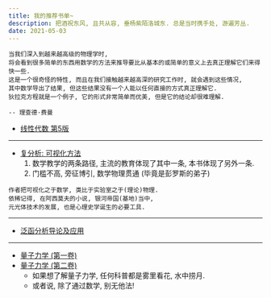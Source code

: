```yaml
---
title: 我的推荐书单~
description: 把酒祝东风, 且共从容, 垂杨紫陌洛城东. 总是当时携手处, 游遍芳丛.
date: 2021-05-03
---
```


```
当我们深入到越来越高级的物理学时,
将会看到很多简单的东西用数学的方法来推导要比从基本的或简单的意义上去真正理解它们来得快一些.
这是一个很奇怪的特性, 而且在我们接触越来越高深的研究工作时, 就会遇到这些情况,
其中数学导出了结果, 但这些结果没有一个人能以任何直接的方式真正理解它.
狄拉克方程就是一个例子, 它的形式非常简单而优美, 但是它的结论却很难理解.

-- 理查德·费曼
```

- [线性代数 第5版](https://book.douban.com/subject/34820335/)

------------------

- [复分析: 可视化方法](https://book.douban.com/subject/35316347/)
  1. 数学教学的两条路径, 主流的教育体现了其中一条, 本书体现了另外一条.
  2. 门槛不高, 旁征博引, 数学物理贯通 (毕竟是彭罗斯的弟子)

```
作者把可视化之于数学, 类比于实验室之于(理论)物理.
依稀记得, 在阿西莫夫的小说, 银河帝国(基地)当中,
元光体技术的发展, 也是心理史学诞生的必要工具.
```

------------------

- [泛函分析导论及应用](https://book.douban.com/subject/35941956/)

------------------

- [量子力学 (第一卷)](https://book.douban.com/subject/25954720/)
- [量子力学 (第二卷)](https://book.douban.com/subject/26716232/)
  - 如果想了解量子力学, 任何科普都是雾里看花, 水中捞月.
  - 或者说, 除了通过数学, 别无他法!
